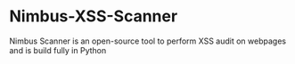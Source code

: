 # Nimbus-XSS-Scanner
Nimbus Scanner is an open-source tool to perform XSS audit on webpages and is build fully in Python
